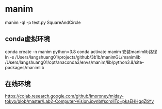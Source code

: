 # manim

manim -ql -p test.py SquareAndCircle

## conda虚拟环境
conda create -n manim python=3.8
conda activate manim
安装manimlib路径 
ln -s /Users/langshuang01/projects/github/3b1b/manimGL/manimlib /Users/langshuang01/opt/anaconda3/envs/manim/lib/python3.8/site-packages/manimlib


## 在线环境 
https://colab.research.google.com/github/lmoroney/mlday-tokyo/blob/master/Lab2-Computer-Vision.ipynb#scrollTo=pkaEHHgqZbYv